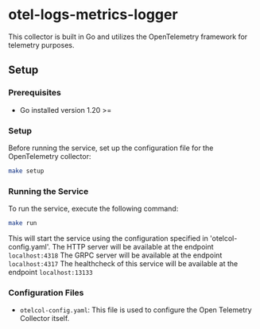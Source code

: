 # otel-logs-metrics-logger

This collector is built in Go and utilizes the OpenTelemetry framework for telemetry purposes.

## Setup

### Prerequisites

- Go installed version 1.20 >=

### Setup

Before running the service, set up the configuration file for the OpenTelemetry collector:

```bash
make setup
```

### Running the Service

To run the service, execute the following command:

```bash
make run
```

This will start the service using the configuration specified in 'otelcol-config.yaml'.
The HTTP server will be available at the endpoint `localhost:4318`
The GRPC server will be available at the endpoint `localhost:4317`
The healthcheck of this service will be available at the endpoint `localhost:13133`

### Configuration Files

- `otelcol-config.yaml`: This file is used to configure the Open Telemetry Collector itself.